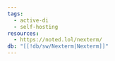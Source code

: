 ```yaml
---
tags:
  - active-di
  - self-hosting
resources:
  - https://noted.lol/nexterm/
db: "[[!db/sw/Nexterm|Nexterm]]"
---
```

